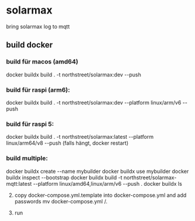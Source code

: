 # solarmax
bring solarmax log to mqtt

## build docker
### build für macos (amd64)
docker buildx build . -t northstreet/solarmax:dev --push

### build für raspi (arm6):
docker buildx build . -t northstreet/solarmax:dev  --platform linux/arm/v6 --push

### build für raspi 5:
   docker buildx build . -t northstreet/solarmax:latest --platform linux/arm64/v8 --push
   (falls hängt, docker restart)

### build multiple: 
docker buildx create --name mybuilder
docker buildx use mybuilder
docker buildx inspect --bootstrap
docker buildx build -t northstreet/solarmax-mqtt:latest --platform linux/amd64,linux/arm/v6 --push .
docker buildx ls  

2. copy docker-compose.yml.template into docker-compose.yml and add passwords
mv docker-compose.yml <path-to-deploy-folder>/.
   
3. run
